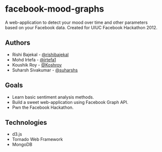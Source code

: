 # facebook-mood-graphs

A web-application to detect your mood over time and other parameters based on your Facebook data. Created for UIUC Facebook Hackathon 2012.

## Authors
* Rishi Bajekal - [@rishibajekal](http://github.com/rishibajekal)
* Mohd Irtefa - [@irtefa1](http://github.com/irtefa1)
* Koushik Roy - [@Koshroy](http://github.com/Koshroy)
* Suharsh Sivakumar - [@suharshs](http://github.com/suharshs)

## Goals
* Learn basic sentiment analysis methods.
* Build a sweet web-application using Facebook Graph API.
* Pwn the Facebook Hackathon.

## Technologies
* d3.js
* Tornado Web Framework
* MongoDB
